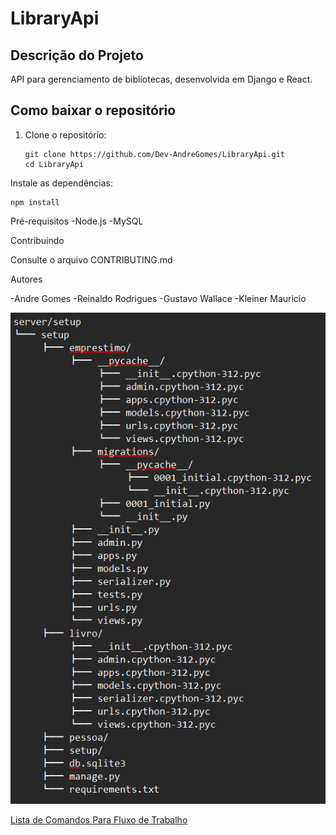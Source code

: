 # LibraryApi


## Descrição do Projeto
API para gerenciamento de bibliotecas, desenvolvida em Django e React.

## Como baixar o repositório
1. Clone o repositório:
   
       git clone https://github.com/Dev-AndreGomes/LibraryApi.git
       cd LibraryApi

Instale as dependências:

    npm install

Pré-requisitos
-Node.js
-MySQL

Contribuindo

Consulte o arquivo CONTRIBUTING.md

Autores

-Andre Gomes
-Reinaldo Rodrigues
-Gustavo Wallace
-Kleiner Mauricio


![Estrutura de Pastas](https://github.com/Dev-AndreGomes/LibraryApi/blob/master/Captura%20de%20tela%202024-12-02%20015109.png)

[Lista de Comandos Para Fluxo de Trabalho](https://github.com/Dev-AndreGomes/LibraryApi/blob/master/Git_Tutorial_Fluxo_de_Trabalho.pdf)


